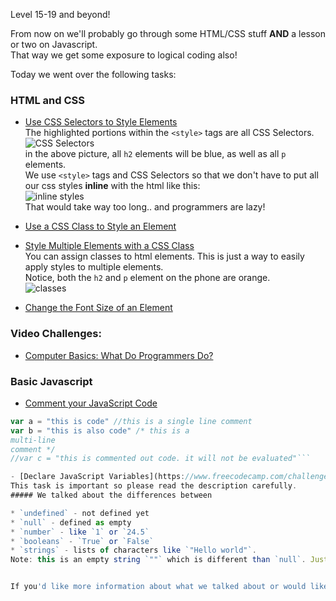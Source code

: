 Level 15-19 and beyond!

From now on we'll probably go through some HTML/CSS stuff **AND** a lesson or two on Javascript.  
That way we get some exposure to logical coding also!  



Today we went over the following tasks:

### HTML and CSS  

  - [Use CSS Selectors to Style Elements](https://www.freecodecamp.com/challenges/use-css-selectors-to-style-elements#?solution=%3Cstyle%3E%0A%20%20h2%20%7B%0A%20%20%20%20color%3A%20blue%3B%0A%20%20%7D%0A%3C%2Fstyle%3E%0A%0A%3Ch2%3ECatPhotoApp%3C%2Fh2%3E%0A%0A%3Cp%3EKitty%20ipsum%20dolor%20sit%20amet%2C%20shed%20everywhere%20shed%20everywhere%20stretching%20attack%20your%20ankles%20chase%20the%20red%20dot%2C%20hairball%20run%20catnip%20eat%20the%20grass%20sniff.%3C%2Fp%3E%0A)  
   The highlighted portions within the `<style>` tags are all CSS Selectors. 
   ![CSS Selectors](http://i.imgur.com/ZIll0Xu.png)   
   in the above picture, all `h2` elements will be blue, as well as all `p` elements.    
   We use `<style>` tags and CSS Selectors so that we don't have to put all our css styles **inline** with the html like this:  
  ![inline styles](http://i.imgur.com/W0sHdff.png)  
  That would take way too long.. and programmers are lazy!

  - [Use a CSS Class to Style an Element](https://www.freecodecamp.com/challenges/use-a-css-class-to-style-an-element#?solution=%0A%3Cstyle%3E%0A%20%20.red-text%20%7B%0A%20%20%20%20color%3A%20red%3B%0A%20%20%7D%0A%3C%2Fstyle%3E%0A%0A%3Ch2%20class%3D%22red-text%22%3ECatPhotoApp%3C%2Fh2%3E%0A%0A%3Cp%3EKitty%20ipsum%20dolor%20sit%20amet%2C%20shed%20everywhere%20shed%20everywhere%20stretching%20attack%20your%20ankles%20chase%20the%20red%20dot%2C%20hairball%20run%20catnip%20eat%20the%20grass%20sniff.%3C%2Fp%3E%0A)  

  - [Style Multiple Elements with a CSS Class](https://www.freecodecamp.com/challenges/style-multiple-elements-with-a-css-class#?solution=%0A%3Cstyle%3E%0A%20%20.red-text%20%7B%0A%20%20%20%20color%3A%20red%3B%0A%20%20%7D%0A%3C%2Fstyle%3E%0A%0A%3Ch2%20class%3D%22red-text%22%3ECatPhotoApp%3C%2Fh2%3E%0A%0A%3Cp%20class%3D%22red-text%22%3EKitty%20ipsum%20dolor%20sit%20amet%2C%20shed%20everywhere%20shed%20everywhere%20stretching%20attack%20your%20ankles%20chase%20the%20red%20dot%2C%20hairball%20run%20catnip%20eat%20the%20grass%20sniff.%3C%2Fp%3E%0A)  
  You can assign classes to html elements. This is just a way to easily apply styles to multiple elements.  
  Notice, both the `h2` and `p` element on the phone are orange.  
  ![classes](http://i.imgur.com/fILnQCG.png)  
  - [Change the Font Size of an Element](https://www.freecodecamp.com/challenges/change-the-font-size-of-an-element#?solution=%0A%3Cstyle%3E%0A%20%20.red-text%20%7B%0A%20%20%20%20color%3A%20red%3B%0A%20%20%7D%0A%20%20p%20%7B%0A%20%20%20%20font-size%3A%2016px%3B%0A%20%20%7D%0A%3C%2Fstyle%3E%0A%0A%3Ch2%20class%3D%22red-text%22%3ECatPhotoApp%3C%2Fh2%3E%0A%0A%3Cp%20class%3D%22red-text%22%3EKitty%20ipsum%20dolor%20sit%20amet%2C%20shed%20everywhere%20shed%20everywhere%20stretching%20attack%20your%20ankles%20chase%20the%20red%20dot%2C%20hairball%20run%20catnip%20eat%20the%20grass%20sniff.%3C%2Fp%3E%0A%0A%3Cp%3EPurr%20jump%20eat%20the%20grass%20rip%20the%20couch%20scratched%20sunbathe%2C%20shed%20everywhere%20rip%20the%20couch%20sleep%20in%20the%20sink%20fluffy%20fur%20catnip%20scratched.%3C%2Fp%3E%0A)  


  


### Video Challenges:  

  - [Computer Basics: What Do Programmers Do?](https://www.freecodecamp.com/videos/what-do-programmers-do)

### Basic Javascript  

  - [Comment your JavaScript Code](https://www.freecodecamp.com/challenges/comment-your-javascript-code#?solution=%2F*%20var%20i%20%3D%200%3B%20%2F%2Fthis%20is%20a%20comment%0Avar%20x%20%3D%200%3B%20*%2F%0A%2F%2Fthis%20is%20a%20comment)  
  ```javascript
  var a = "this is code" //this is a single line comment  
  var b = "this is also code" /* this is a   
  multi-line  
  comment */  
  //var c = "this is commented out code. it will not be evaluated"``` 

  - [Declare JavaScript Variables](https://www.freecodecamp.com/challenges/declare-javascript-variables#?solution=%0A%2F%2F%20Example%0Avar%20myName%3B%0A%0A%2F%2F%20Define%20myName%20below%20this%20line%0A%0A)  
  This task is important so please read the description carefully.  
##### We talked about the differences between  

  * `undefined` - not defined yet  
  * `null` - defined as empty  
  * `number` - like `1` or `24.5`  
  * `booleans` - `True` or `False`  
  * `strings` - lists of characters like `"Hello world"`.  
  Note: this is an empty string `""` which is different than `null`. Just like 0 is an "empty" number, not `null` 


If you'd like more information about what we talked about or would like mroe explanation, please ask us on [gitter](https://gitter.im/Chovin/GuamFreeCodeCamp)!